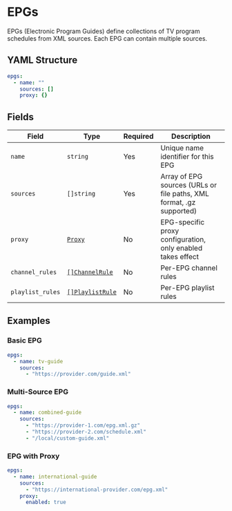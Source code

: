 # EPGs

EPGs (Electronic Program Guides) define collections of TV program schedules from XML sources. Each EPG can contain
multiple sources.

## YAML Structure

```yaml
epgs:
  - name: ""
    sources: []
    proxy: {}
```

## Fields

| Field            | Type                                          | Required | Description                                                          |
|------------------|-----------------------------------------------|----------|----------------------------------------------------------------------|
| `name`           | `string`                                      | Yes      | Unique name identifier for this EPG                                  |
| `sources`        | `[]string`                                    | Yes      | Array of EPG sources (URLs or file paths, XML format, .gz supported) |
| `proxy`          | [`Proxy`](./proxy.md)                         | No       | EPG-specific proxy configuration, only enabled takes effect          |
| `channel_rules`  | [`[]ChannelRule`](./channel_rules/index.md)   | No       | Per-EPG channel rules                                                |
| `playlist_rules` | [`[]PlaylistRule`](./playlist_rules/index.md) | No       | Per-EPG playlist rules                                               |

## Examples

### Basic EPG

```yaml
epgs:
  - name: tv-guide
    sources:
      - "https://provider.com/guide.xml"
```

### Multi-Source EPG

```yaml
epgs:
  - name: combined-guide
    sources:
      - "https://provider-1.com/epg.xml.gz"
      - "https://provider-2.com/schedule.xml"
      - "/local/custom-guide.xml"
```

### EPG with Proxy

```yaml
epgs:
  - name: international-guide
    sources:
      - "https://international-provider.com/epg.xml"
    proxy:
      enabled: true
```
